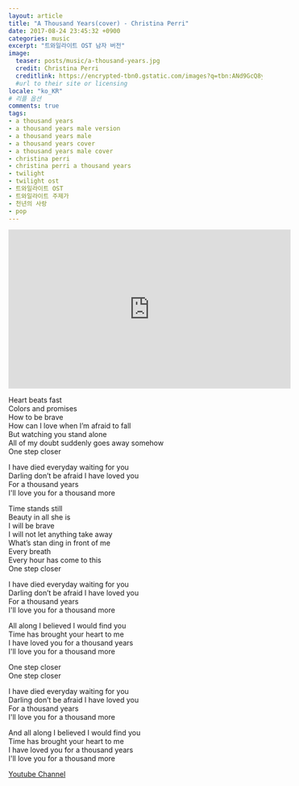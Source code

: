 ```yaml
---
layout: article
title: "A Thousand Years(cover) - Christina Perri"
date: 2017-08-24 23:45:32 +0900
categories: music
excerpt: "트와일라이트 OST 남자 버전"
image:
  teaser: posts/music/a-thousand-years.jpg
  credit: Christina Perri
  creditlink: https://encrypted-tbn0.gstatic.com/images?q=tbn:ANd9GcQ8yQ_lgjkOlVZF79rEmCqFZxcZj8gJVoVQMMOEW6hhnkGQ-4yb
  #url to their site or licensing
locale: "ko_KR"
# 리플 옵션
comments: true
tags:
- a thousand years
- a thousand years male version
- a thousand years male
- a thousand years cover
- a thousand years male cover
- christina perri
- christina perri a thousand years
- twilight
- twilight ost
- 트와일라이트 OST
- 트와일라이트 주제가
- 천년의 사랑
- pop
---
```


<iframe width="560" height="315" src="https://www.youtube.com/embed/QNnp9JfhiQI" frameborder="0" allowfullscreen></iframe>

Heart beats fast<br>
Colors and promises<br>
How to be brave<br>
How can I love when I’m afraid to fall<br>
But watching you stand alone<br>
All of my doubt suddenly goes away somehow<br>
One step closer

I have died everyday waiting for you<br>
Darling don’t be afraid I have loved you<br>
For a thousand years<br>
I'll love you for a thousand more

Time stands still<br>
Beauty in all she is<br>
I will be brave<br>
I will not let anything take away<br>
What’s stan ding in front of me<br>
Every breath<br>
Every hour has come to this<br>
One step closer

I have died everyday waiting for you<br>
Darling don’t be afraid I have loved you<br>
For a thousand years<br>
I'll love you for a thousand more

All along I believed I would find you<br>
Time has brought your heart to me<br>
I have loved you for a thousand years<br>
I'll love you for a thousand more

One step closer<br>
One step closer

I have died everyday waiting for you<br>
Darling don’t be afraid I have loved you<br>
For a thousand years<br>
I'll love you for a thousand more

And all along I believed I would find you<br>
Time has brought your heart to me<br>
I have loved you for a thousand years<br>
I'll love you for a thousand more

<a class="btn-social youtube" href="https://www.youtube.com/channel/UCX04UECIFaAjNnsak6GzpZg" target="_blank"><i class="fa fa-youtube" aria-hidden="true"></i> Youtube Channel</a>
